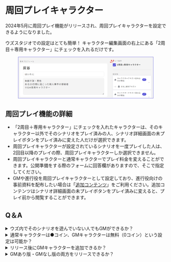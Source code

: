 # 周回プレイキャラクター

2024年5月に周回プレイ機能がリリースされ、周回プレイキャラクターを設定できるようになりました。

ウズスタジオでの設定はとても簡単！ キャラクター編集画面の右上にある「2周目＋専用キャラクター」にチェックを入れるだけです。

<figure><img src="../../.gitbook/assets/image (134).png" alt=""><figcaption></figcaption></figure>

## 周回プレイ機能の詳細

* 「2周目＋専用キャラクター」にチェックを入れたキャラクターは、そのキャラクター以外でそのシナリオをプレイ済みの人、シナリオ詳細画面の未プレイボタンをプレイ済みに変えた人だけが選択できます。
* 周回プレイキャラクターが設定されているシナリオを一度プレイした人は、2回目以降のプレイの際、周回プレイキャラクターしか選択できません。
* 周回プレイキャラクターと通常キャラクターでプレイ料金を変えることができます。公開準備をする際のフォームに回答欄がありますので、そこで指定してください。
* GMや進行役を周回プレイキャラクターとして設定しており、進行役向けの事前資料を配布したい場合は「[追加コンテンツ](../../../../scenariohome/marketing.md#kontentsuno)」をご利用ください。追加コンテンツはシナリオ詳細画面の未プレイボタンをプレイ済みに変えると、プレイ前から閲覧することができます。



## Q＆A

<details>

<summary>ウズ内でそのシナリオを遊んでいない人でもGMができるか？</summary>

シナリオ詳細画面のタイトルの下あたりにある「未プレイ」ボタンを「プレイ済み」に変更すれば、ウズ内にそのシナリオのプレイ履歴がない人でもGMキャラクターを選択できます。

逆に言うと、「未プレイ」ボタンが「プレイ済み」になっていない状態でエントリーすると、GM（2周目+）キャラクターは選択できません。

</details>

<details>

<summary>通常キャラクターは●コイン、GMキャラクターは無料（0コイン）という設定は可能か？</summary>

可能です。審査完了後の公開準備用フォームへでご指定ください。

</details>

<details>

<summary>リリース後にGMキャラクターを追加できるか？</summary>

一応可能ではありますが、プレイ予約がされているイベントが1つもないときしかGMキャラクターの追加や既存キャラクターのGMへの変更ができないため、ほとんどの場合、難しいです。

既にリリースされている作品そのものにGMキャラクターを追加するのではなく、[エディション機能](../../scenariohome/edition.md)で作品のコピーを追加し、GMあり版を作るのがオススメです。

</details>

<details>

<summary>GMあり版・GMなし版の両方をリリースできるか？</summary>

可能です。一方を作成し、テストプレイ・修正まで終えた後、[エディション機能](../../scenariohome/edition.md)でコピーを作成し、もう一方を作るのがオススメです。

審査は同時に出していただいてもかまいませんし、リリース後しばらくしてから別バージョンを審査に出していただいてもかまいません。

</details>



